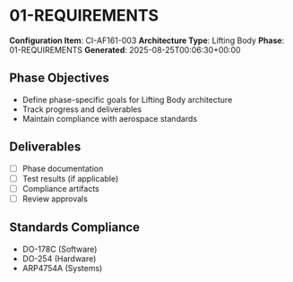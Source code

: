 # 01-REQUIREMENTS

**Configuration Item**: CI-AF161-003
**Architecture Type**: Lifting Body
**Phase**: 01-REQUIREMENTS
**Generated**: 2025-08-25T00:06:30+00:00

## Phase Objectives
- Define phase-specific goals for Lifting Body architecture
- Track progress and deliverables
- Maintain compliance with aerospace standards

## Deliverables
- [ ] Phase documentation
- [ ] Test results (if applicable)
- [ ] Compliance artifacts
- [ ] Review approvals

## Standards Compliance
- DO-178C (Software)
- DO-254 (Hardware)
- ARP4754A (Systems)
